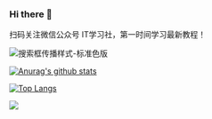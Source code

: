 ### Hi there 👋

扫码关注微信公众号 IT学习社，第一时间学习最新教程！

![搜索框传播样式-标准色版](https://user-images.githubusercontent.com/26523525/127745877-072b2774-a288-4d17-9f48-294135729735.png)

[![Anurag's github stats](https://github-readme-stats.vercel.app/api?username=gcdd1993&count_private=true&show_icons=true&theme=radical)](https://github.com/gcdd1993)

[![Top Langs](https://github-readme-stats.vercel.app/api/top-langs/?username=gcdd1993&hide=css,javascript,html&count_private=true&show_icons=true&layout=compact&theme=radical)](https://github.com/gcdd1993)

[![](https://steins-gate-visitor-count.greenhandatsjtu.repl.co/gcdd1993)](https://github.com/greenhandatsjtu/steins-gate-visitor-count)

